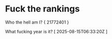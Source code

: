 # Fuck the rankings

Who the hell am I?
{ 21772401 }

What fucking year is it?
[ 2025-08-15T06:33:20Z ]
